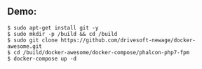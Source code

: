 Demo:
---------------------------------------------------

```
$ sudo apt-get install git -y
$ sudo mkdir -p /build && cd /build
$ sudo git clone https://github.com/drivesoft-newage/docker-awesome.git
$ cd /build/docker-awesome/docker-compose/phalcon-php7-fpm
$ docker-compose up -d
```
